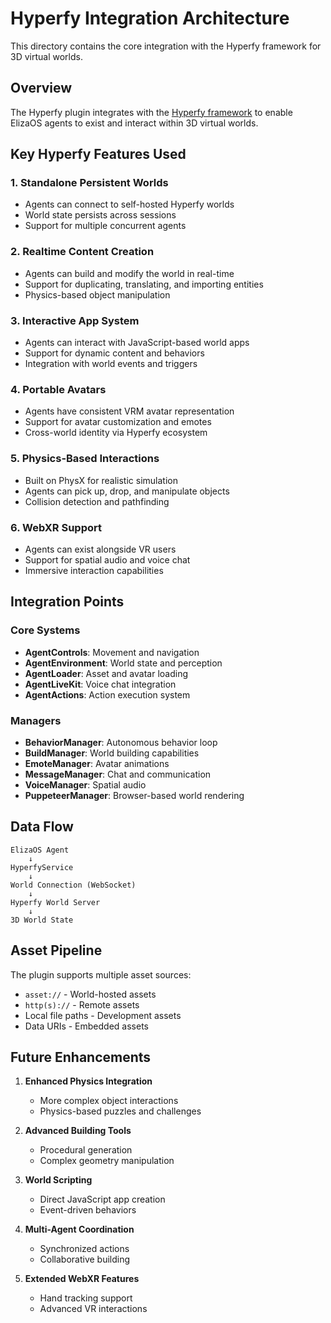 # Hyperfy Integration Architecture

This directory contains the core integration with the Hyperfy framework for 3D virtual worlds.

## Overview

The Hyperfy plugin integrates with the [Hyperfy framework](https://github.com/lalalune/hyperfy) to enable ElizaOS agents to exist and interact within 3D virtual worlds.

## Key Hyperfy Features Used

### 1. **Standalone Persistent Worlds**

- Agents can connect to self-hosted Hyperfy worlds
- World state persists across sessions
- Support for multiple concurrent agents

### 2. **Realtime Content Creation**

- Agents can build and modify the world in real-time
- Support for duplicating, translating, and importing entities
- Physics-based object manipulation

### 3. **Interactive App System**

- Agents can interact with JavaScript-based world apps
- Support for dynamic content and behaviors
- Integration with world events and triggers

### 4. **Portable Avatars**

- Agents have consistent VRM avatar representation
- Support for avatar customization and emotes
- Cross-world identity via Hyperfy ecosystem

### 5. **Physics-Based Interactions**

- Built on PhysX for realistic simulation
- Agents can pick up, drop, and manipulate objects
- Collision detection and pathfinding

### 6. **WebXR Support**

- Agents can exist alongside VR users
- Support for spatial audio and voice chat
- Immersive interaction capabilities

## Integration Points

### Core Systems

- **AgentControls**: Movement and navigation
- **AgentEnvironment**: World state and perception
- **AgentLoader**: Asset and avatar loading
- **AgentLiveKit**: Voice chat integration
- **AgentActions**: Action execution system

### Managers

- **BehaviorManager**: Autonomous behavior loop
- **BuildManager**: World building capabilities
- **EmoteManager**: Avatar animations
- **MessageManager**: Chat and communication
- **VoiceManager**: Spatial audio
- **PuppeteerManager**: Browser-based world rendering

## Data Flow

```
ElizaOS Agent
    ↓
HyperfyService
    ↓
World Connection (WebSocket)
    ↓
Hyperfy World Server
    ↓
3D World State
```

## Asset Pipeline

The plugin supports multiple asset sources:

- `asset://` - World-hosted assets
- `http(s)://` - Remote assets
- Local file paths - Development assets
- Data URIs - Embedded assets

## Future Enhancements

1. **Enhanced Physics Integration**

   - More complex object interactions
   - Physics-based puzzles and challenges

2. **Advanced Building Tools**

   - Procedural generation
   - Complex geometry manipulation

3. **World Scripting**

   - Direct JavaScript app creation
   - Event-driven behaviors

4. **Multi-Agent Coordination**

   - Synchronized actions
   - Collaborative building

5. **Extended WebXR Features**
   - Hand tracking support
   - Advanced VR interactions
